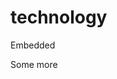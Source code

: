 # technology

Embedded

<object data="./Diagram.svg" width="300" height="300"> </object>


Some more
